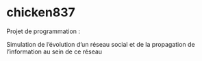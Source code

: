 # chicken837
Projet de programmation : 

Simulation de l’évolution d’un réseau social et de la propagation de l’information au sein de ce réseau
